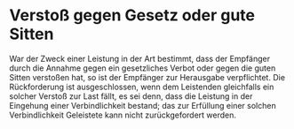 # Verstoß gegen Gesetz oder gute Sitten

War der Zweck einer Leistung in der Art bestimmt, dass der Empfänger durch die Annahme gegen ein gesetzliches Verbot oder gegen die guten Sitten verstoßen hat, so ist der Empfänger zur Herausgabe verpflichtet. Die Rückforderung ist ausgeschlossen, wenn dem Leistenden gleichfalls ein solcher Verstoß zur Last fällt, es sei denn, dass die Leistung in der Eingehung einer Verbindlichkeit bestand; das zur Erfüllung einer solchen Verbindlichkeit Geleistete kann nicht zurückgefordert werden.